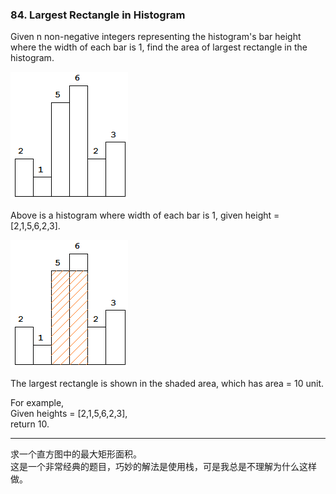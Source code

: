 ### 84. Largest Rectangle in Histogram

Given n non-negative integers representing the histogram's bar height where the width of each bar is 1, find the area of largest rectangle in the histogram.

![](histogram.png)

Above is a histogram where width of each bar is 1, given height = [2,1,5,6,2,3].

![](histogram_area.png)

The largest rectangle is shown in the shaded area, which has area = 10 unit.

For example,    
Given heights = [2,1,5,6,2,3],    
return 10.    

* * *

求一个直方图中的最大矩形面积。   
这是一个非常经典的题目，巧妙的解法是使用栈，可是我总是不理解为什么这样做。   

